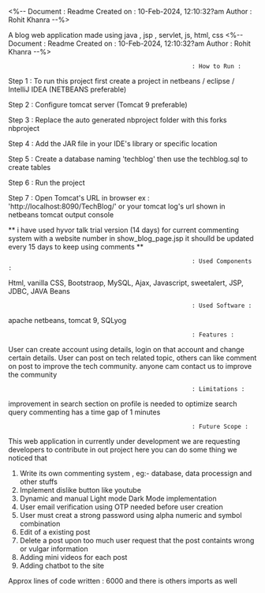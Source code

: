 <%-- 
    Document   : Readme
    Created on : 10-Feb-2024, 12:10:32?am
    Author     : Rohit Khanra
--%>

A blog web application made using java , jsp , servlet, js, html, css <%-- Document : Readme Created on : 10-Feb-2024, 12:10:32?am Author : Rohit Khanra --%>

                                   
                                                        : How to Run : 

Step 1 : To run this project first create a project in netbeans / eclipse / IntelliJ IDEA (NETBEANS preferable)

Step 2 : Configure tomcat server (Tomcat 9 preferable)

Step 3 : Replace the auto generated nbproject folder with this forks nbproject

Step 4 : Add the JAR file in your IDE's library or specific location

Step 5 : Create a database naming 'techblog' then use the techblog.sql to create tables

Step 6 : Run the project

Step 7 : Open Tomcat's URL in browser ex : 'http://localhost:8090/TechBlog/' or your tomcat log's url shown in netbeans tomcat output console

** i have used hyvor talk trial version (14 days) for current commenting system with a website number in show_blog_page.jsp it shoulld be updated every 15 days to keep using comments **


                                                        : Used Components : 

Html, vanilla CSS, Bootstraop, MySQL, Ajax, Javascript, sweetalert, JSP, JDBC, JAVA Beans


                                                        : Used Software : 

apache netbeans, tomcat 9, SQLyog


                                                        : Features :

User can create account using details, login on that account and change certain details. 
User can post on tech related topic, others can like comment on post to improve the tech community.
anyone cam contact us to improve the community


                                                        : Limitations :

improvement in search section on profile is needed to optimize search query
commenting has a time gap of 1 minutes


                                                        : Future Scope : 

This web application in currently under development we are requesting developers to contribute in out project here you can do some thing we noticed that 
1. Write its own commenting system , eg:- database, data processign and other stuffs
2. Implement dislike button like youtube
3. Dynamic and manual Light mode Dark Mode implementation
4. User email verification using OTP needed before user creation
5. User must creat a strong password using alpha numeric and symbol combination
6. Edit of a existing post 
7. Delete a post upon too much user request that the post containts wrong or vulgar information
8. Adding mini videos for each post
9. Adding chatbot to the site



Approx lines of code written : 6000
and there is others imports as well 